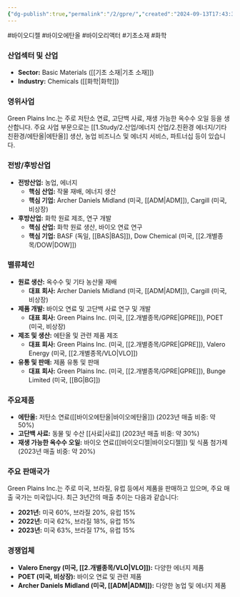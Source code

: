```yaml
---
{"dg-publish":true,"permalink":"/2/gpre/","created":"2024-09-13T17:43:39.667+09:00","updated":"2025-07-29T21:37:04.706+09:00"}
---
```


#바이오디젤 #바이오에탄올 #바이오리액터 #기초소재 #화학

### 산업섹터 및 산업

- **Sector:** Basic Materials ([[기초 소재\|기초 소재]])
- **Industry:** Chemicals ([[화학\|화학]])

### 영위사업

Green Plains Inc.는 주로 저탄소 연료, 고단백 사료, 재생 가능한 옥수수 오일 등을 생산합니다. 주요 사업 부문으로는 [[1.Study/2.산업/에너지 산업/2.친환경 에너지/기타 친환경/에탄올\|에탄올]] 생산, 농업 비즈니스 및 에너지 서비스, 파트너십 등이 있습니다.

### 전방/후방산업

- **전방산업:** 농업, 에너지
    - **핵심 산업:** 작물 재배, 에너지 생산
    - **핵심 기업:** Archer Daniels Midland (미국, [[ADM\|ADM]]), Cargill (미국, 비상장)
- **후방산업:** 화학 원료 제조, 연구 개발
    - **핵심 산업:** 화학 원료 생산, 바이오 연료 연구
    - **핵심 기업:** BASF (독일, [[BAS\|BAS]]), Dow Chemical (미국, [[2.개별종목/DOW\|DOW]])

### 밸류체인

- **원료 생산:** 옥수수 및 기타 농산물 재배
    - **대표 회사:** Archer Daniels Midland (미국, [[ADM\|ADM]]), Cargill (미국, 비상장)
- **제품 개발:** 바이오 연료 및 고단백 사료 연구 및 개발
    - **대표 회사:** Green Plains Inc. (미국, [[2.개별종목/GPRE\|GPRE]]), POET (미국, 비상장)
- **제조 및 생산:** 에탄올 및 관련 제품 제조
    - **대표 회사:** Green Plains Inc. (미국, [[2.개별종목/GPRE\|GPRE]]), Valero Energy (미국, [[2.개별종목/VLO\|VLO]])
- **유통 및 판매:** 제품 유통 및 판매
    - **대표 회사:** Green Plains Inc. (미국, [[2.개별종목/GPRE\|GPRE]]), Bunge Limited (미국, [[BG\|BG]])

### 주요제품

- **에탄올:** 저탄소 연료([[바이오에탄올\|바이오에탄올]]) (2023년 매출 비중: 약 50%)
- **고단백 사료:** 동물 및 수산 [[사료\|사료]] (2023년 매출 비중: 약 30%)
- **재생 가능한 옥수수 오일:** 바이오 연료([[바이오디젤\|바이오디젤]]) 및 식품 첨가제 (2023년 매출 비중: 약 20%)

### 주요 판매국가

Green Plains Inc.는 주로 미국, 브라질, 유럽 등에서 제품을 판매하고 있으며, 주요 매출 국가는 미국입니다. 최근 3년간의 매출 추이는 다음과 같습니다:

- **2021년:** 미국 60%, 브라질 20%, 유럽 15%
- **2022년:** 미국 62%, 브라질 18%, 유럽 15%
- **2023년:** 미국 63%, 브라질 17%, 유럽 15%

### 경쟁업체

- **Valero Energy (미국, [[2.개별종목/VLO\|VLO]]):** 다양한 에너지 제품
- **POET (미국, 비상장):** 바이오 연료 및 관련 제품
- **Archer Daniels Midland (미국, [[ADM\|ADM]]):** 다양한 농업 및 에너지 제품